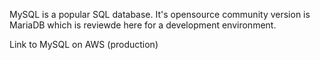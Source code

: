 
MySQL is a popular SQL database. It's opensource community version is MariaDB which is reviewde here for a development environment.

Link to MySQL on AWS (production)
